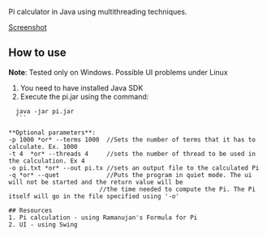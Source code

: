 Pi calculator in Java using multithreading techniques.


[Screenshot](http://i.gyazo.com/9d7b95a1f67c51d8da0a8b8f4923641e.png)

## How to use
**Note**: Tested only on Windows. Possible UI problems under Linux
1. You need to have installed Java SDK
2. Execute the pi.jar using the command:

  ```
	java -jar pi.jar
	```
	
**Optional parameters**:
-p 1000 *or* --terms 1000  //Sets the number of terms that it has to calculate. Ex. 1000
-t 4  *or* --threads 4     //sets the number of thread to be used in the calculation. Ex 4
-o pi.txt *or* --out pi.tx //sets an output file to the calculated Pi
-q *or* --quet             //Puts the program in quiet mode. The ui will not be started and the return value will be
                           //the time needed to compute the Pi. The Pi itself will go in the file specified using '-o'

## Resources
1. Pi calculation - using Ramanujan's Formula for Pi
2. UI - using Swing



